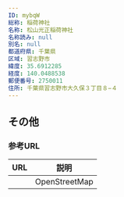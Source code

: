 ```yaml
---
ID: mybqW
総称: 稲荷神社
名称: 松山光正稲荷神社
名称読み: null
別名: null
都道府県: 千葉県
区域: 習志野市
緯度: 35.6912285
経度: 140.0488538
郵便番号: 2750011
住所: 千葉県習志野市大久保３丁目８−４
---
```


## その他

### 参考URL

| URL | 説明          |
| --- | ------------- |
|     | OpenStreetMap |
